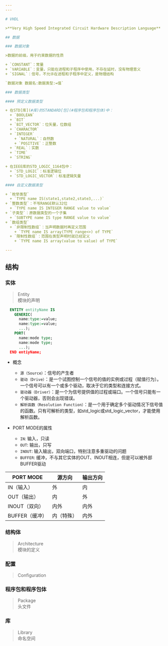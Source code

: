 ```yaml
---
---

# VHDL

>**Very High Speed Integrated Circuit Hardware Description Language**

## 数据

### 数据对象

>数据的前缀，用于约束数据的性质

+ `CONSTANT`：常量
+ `VARIABLE`：变量，只能在进程和子程序中使用，不存在延时，没有物理意义
+ `SIGNAL`：信号，不允许在进程和子程序中定义，是物理结构

`数据对象 数据名:数据类型:=值`

### 数据类型

#### 预定义数据类型

+ 在STD[库](#库)的STANDARD[包](#程序包和程序包体)中：
  + `BOOLEAN`
  + `BIT`
  + `BIT_VECTOR`：位矢量，位数组
  + `CHARACTOR`
  + `INTEGER`
    + `NATURAL`：自然数
    + `POSITIVE`：正整数
  + `REAL`：实数
  + `TIME`
  + `STRING`

+ 在IEEE库的STD_LOGIC_1164包中：
  + `STD_LOGIC`：标准逻辑位
  + `STD_LOGIC_VECTOR`：标准逻辑矢量

#### 自定义数据类型

+ `枚举类型`
  + `TYPE name IS(state1,state2,state3,...)`
+ `整数类型`：不写RANGE默认32位
  + `TYPE name IS INTEGER RANGE value to value`
+ `子类型`：原数据类型的一个子集
  + `SUBTYPE name IS type RANGE value to value`
+ `数组类型`
  + `非限制性数组`：当声明数据时再定义范围
    + `TYPE name IS array(TYPE range<>) of TYPE`
  + `限制性数组`：范围在类型声明时就已经定义
    + `TYPE name IS array(value to value) of TYPE`

---
```


## 结构

### 实体

>Entity  
>模块的声明

```vhdl
  ENTITY entityName IS
    GENERIC(
      name:type:=value;
      name:type:=value;
      ...);
    PORT(
      name:mode type;
      name:mode type;
      ...);
  END entiyName;
```

+ 概念
  + `源（Source）`：信号的产生者
  + `驱动（Drive）`：是一个试图控制一个信号的值的实例或过程（赋值行为）。一个信号可以有一个或多个驱动，取决于它的类型和连接方式。
  + `驱动器（Driver）`：是一个为信号提供值的过程或端口。一个信号只能有一个驱动器，否则会出现错误。
  + `解析函数（Resolution Function）`：是一个用于确定多个驱动情况下信号值的函数。只有可解析的类型，如std_logic或std_logic_vector，才能使用解析函数。

+ PORT MODE的属性
  + `IN`: 输入，只读
  + `OUT`: 输出，只写
  + `INOUT`: 输入输出，双向端口，特别注意多重驱动的问题
  + `BUFFER`: 缓冲，不与其它实体的OUT、INOUT相连，但是可以被外部BUFFER驱动

| PORT MODE      | 源方向     | 输出方向 |
| -------------- | ---------- | -------- |
| IN（输入）     | 外         | 内       |
| OUT（输出）    | 内         | 外       |
| INOUT（双向）  | 内外       | 内外     |
| BUFFER（缓冲） | 内（特殊） | 内外     |

### 结构体

>Architecture  
>模块的定义

### 配置

>Configuration

### 程序包和程序包体

>Package  
>头文件

### 库

>Library  
>命名空间
